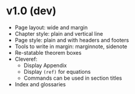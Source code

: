 # v1.0 (dev)

  - Page layout: wide and margin
  - Chapter style: plain and vertical line
  - Page style: plain and with headers and footers
  - Tools to write in margin: marginnote, sidenote
  - Re-statable theorem boxes
  - Cleveref:
    - Display Appendix
    - Display `(ref)` for equations
    - Commands can be used in section titles
  - Index and glossaries
